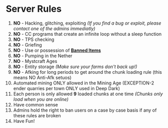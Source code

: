 <h1> Server Rules </h1>

<ol>

  <li> <b>NO</b> - Hacking, glitching, exploiting <i>(If you find a bug or exploit, please contact one of the admins immediatly)</i> </li>

  <li> <b>NO</b> - CC programs that create an infinite loop without a sleep function </li>

  <li> <b>NO</b> - TPS checking </li>

  <li> <b>NO</b> - Griefing </li>

  <li> <b>NO</b> - Use or possession of <b><a href="http://goo.gl/HGucv0">Banned Items</a></b> </li>

  <li> <b>NO</b> - Pumping in the Nether </li>

  <li> <b>NO</b> - Mystcraft Ages </li>

  <li> <b>NO</b> - Entity storage <i>(Make sure your farms don't back up!)</i> </li>

  <li> <b>NO</b> - Afking for long periods to get around the chunk loading rule (this means NO Anti-Afk setuos)</li>
  
  <li> Automated mining ONLY allowed in the Mining Age (EXCEPTION-2 ender quarries per town ONLY used in Deep Dark)</li>
  
  <li> Each person is only allowed <b>9</b> loaded chunks at one time <i>(Chunks only load when you are online)</i></li>

  <li> Have common sense </li>

  <li> Admins hold the right to ban users on a case by case basis if any of these rules are broken </li>

  <li> Have Fun! </li>

</ol>
